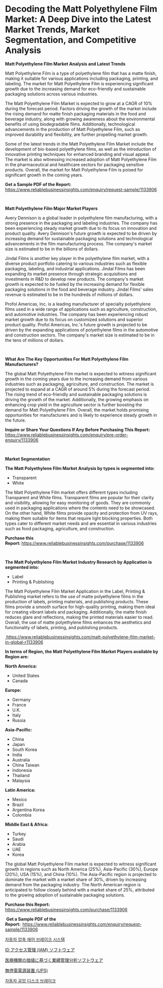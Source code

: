 <p><h1>Decoding the Matt Polyethylene Film Market: A Deep Dive into the Latest Market Trends, Market Segmentation, and Competitive Analysis</h1></p><p><strong>Matt Polyethylene Film Market Analysis and Latest Trends</strong></p>
<p><p>Matt Polyethylene Film is a type of polyethylene film that has a matte finish, making it suitable for various applications including packaging, printing, and labeling. The market for Matt Polyethylene Film is experiencing significant growth due to the increasing demand for eco-friendly and sustainable packaging solutions across various industries. </p><p>The Matt Polyethylene Film Market is expected to grow at a CAGR of 10% during the forecast period. Factors driving the growth of the market include the rising demand for matte finish packaging materials in the food and beverage industry, along with growing awareness about the environmental benefits of using biodegradable films. Additionally, technological advancements in the production of Matt Polyethylene Film, such as improved durability and flexibility, are further propelling market growth.</p><p>Some of the latest trends in the Matt Polyethylene Film Market include the development of bio-based polyethylene films, as well as the introduction of innovative printing techniques for enhanced branding and visual appeal. The market is also witnessing increased adoption of Matt Polyethylene Film in the pharmaceutical and healthcare sectors for packaging sensitive products. Overall, the market for Matt Polyethylene Film is poised for significant growth in the coming years.</p></p>
<p><strong>Get a Sample PDF of the Report:&nbsp;</strong> <a href="https://www.reliablebusinessinsights.com/enquiry/request-sample/1133906">https://www.reliablebusinessinsights.com/enquiry/request-sample/1133906</a></p>
<p>&nbsp;</p>
<p><strong>Matt Polyethylene Film Major Market Players</strong></p>
<p><p>Avery Dennison is a global leader in polyethylene film manufacturing, with a strong presence in the packaging and labeling industries. The company has been experiencing steady market growth due to its focus on innovation and product quality. Avery Dennison's future growth is expected to be driven by increasing demand for sustainable packaging solutions and technological advancements in the film manufacturing process. The company's market size is estimated to be in the billions of dollars.</p><p>Jindal Films is another key player in the polyethylene film market, with a diverse product portfolio catering to various industries such as flexible packaging, labeling, and industrial applications. Jindal Films has been expanding its market presence through strategic acquisitions and investments in R&D to develop new products. The company's market growth is expected to be fueled by the increasing demand for flexible packaging solutions in the food and beverage industry. Jindal Films' sales revenue is estimated to be in the hundreds of millions of dollars.</p><p>Profol Americas, Inc. is a leading manufacturer of specialty polyethylene films used in a wide range of applications such as agriculture, construction, and automotive industries. The company has been experiencing robust market growth due to its focus on customized solutions and superior product quality. Profol Americas, Inc.'s future growth is projected to be driven by the expanding applications of polyethylene films in the automotive and construction sectors. The company's market size is estimated to be in the tens of millions of dollars.</p></p>
<p>&nbsp;</p>
<p><strong>What Are The Key Opportunities For Matt Polyethylene Film Manufacturers?</strong></p>
<p><p>The global Matt Polyethylene Film market is expected to witness significant growth in the coming years due to the increasing demand from various industries such as packaging, agriculture, and construction. The market is projected to expand at a CAGR of around 5% during the forecast period. The rising trend of eco-friendly and sustainable packaging solutions is driving the growth of the market. Additionally, the growing emphasis on enhancing crop yield in the agriculture sector is further boosting the demand for Matt Polyethylene Film. Overall, the market holds promising opportunities for manufacturers and is likely to experience steady growth in the future.</p></p>
<p><strong>Inquire or Share Your Questions If Any Before Purchasing This Report:</strong> <a href="https://www.reliablebusinessinsights.com/enquiry/pre-order-enquiry/1133906">https://www.reliablebusinessinsights.com/enquiry/pre-order-enquiry/1133906</a></p>
<p>&nbsp;</p>
<p><strong>Market Segmentation</strong></p>
<p><strong>The Matt Polyethylene Film Market Analysis by types is segmented into:</strong></p>
<p><ul><li>Transparent</li><li>White</li></ul></p>
<p><p>The Matt Polyethylene Film market offers different types including Transparent and White films. Transparent films are popular for their clarity and visibility, allowing for easy monitoring of goods. They are commonly used in packaging applications where the contents need to be showcased. On the other hand, White films provide opacity and protection from UV rays, making them suitable for items that require light blocking properties. Both types cater to different market needs and are essential in various industries such as food packaging, agriculture, and construction.</p></p>
<p><strong>Purchase this Report:&nbsp;</strong><a href="https://www.reliablebusinessinsights.com/purchase/1133906">https://www.reliablebusinessinsights.com/purchase/1133906</a></p>
<p>&nbsp;</p>
<p><strong>The Matt Polyethylene Film Market Industry Research by Application is segmented into:</strong></p>
<p><ul><li>Label</li><li>Printing & Publishing</li></ul></p>
<p><p>The Matt Polyethylene Film Market Application in the Label, Printing & Publishing market refers to the use of matte polyethylene films in the production of labels, printing materials, and publishing products. These films provide a smooth surface for high-quality printing, making them ideal for creating vibrant labels and packaging. Additionally, the matte finish reduces glare and reflections, making the printed materials easier to read. Overall, the use of matte polyethylene films enhances the aesthetics and functionality of labels, printing, and publishing products.</p></p>
<p><a href="https://www.reliablebusinessinsights.com/matt-polyethylene-film-market-in-global-r1133906">&nbsp;https://www.reliablebusinessinsights.com/matt-polyethylene-film-market-in-global-r1133906</a></p>
<p><strong>In terms of Region, the Matt Polyethylene Film Market Players available by Region are:</strong></p>
<p>
    <p> <strong> North America: </strong>
        <ul>
            <li>United States</li>
            <li>Canada</li>
        </ul>
        </p> 
    <p> <strong> Europe: </strong>
        <ul>
            <li>Germany</li>
            <li>France</li>
            <li>U.K.</li>
            <li>Italy</li>
            <li>Russia</li>
        </ul>
        </p> 
    <p> <strong> Asia-Pacific: </strong>
        <ul>
            <li>China</li>
            <li>Japan</li>
            <li>South Korea</li>
            <li>India</li>
            <li>Australia</li>
            <li>China Taiwan</li>
            <li>Indonesia</li>
            <li>Thailand</li>
            <li>Malaysia</li>
        </ul>
        </p> 
    <p> <strong> Latin America: </strong>
        <ul>
            <li>Mexico</li>
            <li>Brazil</li>
            <li>Argentina Korea</li>
            <li>Colombia</li>
        </ul>
        </p> 
    <p> <strong> Middle East & Africa: </strong>
        <ul>
            <li>Turkey</li>
            <li>Saudi</li>
            <li>Arabia</li>
            <li>UAE</li>
            <li>Korea</li>
        </ul>
    </p>
    </p>
<p><p>The global Matt Polyethylene Film market is expected to witness significant growth in regions such as North America (25%), Asia-Pacific (30%), Europe (20%), USA (15%), and China (10%). The Asia-Pacific region is projected to dominate the market with a market share of 30%, driven by increasing demand from the packaging industry. The North American region is anticipated to follow closely behind with a market share of 25%, attributed to the growing adoption of sustainable packaging solutions.</p></p>
<p><strong>Purchase this Report: </strong><a href="https://www.reliablebusinessinsights.com/purchase/1133906">https://www.reliablebusinessinsights.com/purchase/1133906</a></p>
<p>&nbsp;<strong>Get a Sample PDF of the Report:&nbsp;&nbsp;</strong><a href="https://www.reliablebusinessinsights.com/enquiry/request-sample/1133906">https://www.reliablebusinessinsights.com/enquiry/request-sample/1133906</a></p>
<p><strong></strong></p>
<p><p><a href="https://github.com/courtney23pratt/Market-Research-Report-List-1/blob/main/385195397391.md">자동차 압축 에어 브레이크 시스템</a></p><p><a href="https://github.com/lily-u-genius/Market-Research-Report-List-1/blob/main/6604595103874.md">ID アクセス管理 (IAM) ソフトウェア</a></p><p><a href="https://github.com/dandier2003/Market-Research-Report-List-1/blob/main/4153361103873.md">医療機関の価値に基づく業績管理分析ソフトウェア</a></p><p><a href="https://medium.com/@bonniehoppe1/ups-uninterrupted-power-supply-%E5%B8%82%E5%A0%B4%E5%88%86%E6%9E%90-%E3%81%9D%E3%81%AEcagr-%E5%B8%82%E5%A0%B4%E3%82%BB%E3%82%B0%E3%83%A1%E3%83%B3%E3%83%86%E3%83%BC%E3%82%B7%E3%83%A7%E3%83%B3%E3%81%8A%E3%82%88%E3%81%B3%E4%B8%96%E7%95%8C%E7%9A%84%E3%81%AA%E6%A5%AD%E7%95%8C%E6%A6%82%E8%A6%81-fee99839a4e3">無停電電源装置 (UPS)</a></p><p><a href="https://github.com/rifqimuhammad018/Market-Research-Report-List-1/blob/main/555097097390.md">자동차 공압 디스크 브레이크</a></p></p>